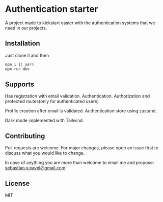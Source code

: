 # Authentication starter

A project made to kickstart easier with the authentication systems that we need in our projects.

## Installation

Just clone it and then

```bash
npm i || yarn
npm run dev
```

## Supports

Has registration with email validation.
Authentication.
Authorization and protected routes(only for authenticated users)

Profile creation after email is validated.
Authentication store using zustand.

Dark mode implemented with Tailwind.

## Contributing

Pull requests are welcome. For major changes, please open an issue first
to discuss what you would like to change.

In case of anything you are more than welcome to email me and propose: sebastian.v.pavel@gmail.com

## License

MIT
